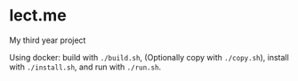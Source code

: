 lect.me
=======
My third year project

Using docker: build with `./build.sh`, (Optionally copy with `./copy.sh`), install with `./install.sh`, and run with `./run.sh`.
